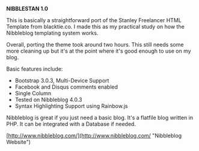 **NIBBLESTAN 1.0**

This is basically a straightforward port of the Stanley Freelancer HTML Template from blacktie.co. I made this as my practical study on how the Nibbleblog templating system works.

Overall, porting the theme took around two hours. This still needs some more cleaning up but it's at the point where it's good enough to use on my blog.

Basic features include:


-  Bootstrap 3.0.3, Multi-Device Support
-  Facebook and Disqus comments enabled
-  Single Column
-  Tested on Nibbleblog 4.0.3
-  Syntax Highlighting Support using Rainbow.js

Nibbleblog is great if you just need a basic blog. It's a flatfile blog written in PHP. It can be integrated with a Database if needed. 

[http://www.nibbleblog.com/](http://www.nibbleblog.com/ "Nibbleblog Website")